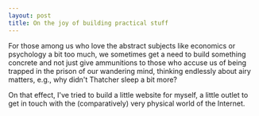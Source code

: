 ```yaml
---
layout: post
title: On the joy of building practical stuff
---
```


For those among us who love the abstract subjects like economics or psychology a bit too much, we sometimes get a need to build something concrete and not just give ammunitions to those who accuse us of being trapped in the prison of our wandering mind, thinking endlessly about airy matters, e.g., why didn't Thatcher sleep a bit more?

On that effect, I've tried to build a little website for myself, a little outlet to get in touch with the (comparatively) very physical world of the Internet.